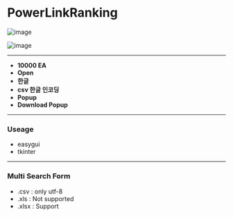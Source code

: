 # PowerLinkRanking

![image](https://user-images.githubusercontent.com/41619898/75845179-b01c6400-5e1b-11ea-8497-76099d395573.png)

![image](https://user-images.githubusercontent.com/41619898/75845236-d0e4b980-5e1b-11ea-9a68-b3ec12a9a24a.png)



---



- **10000 EA**
- **Open**
- **한글**
- **csv 한글 인코딩**
- **Popup**
- **Download Popup**



---



### Useage

- easygui
- tkinter



---



### Multi Search Form

- .csv : only utf-8
- .xls : Not supported
- .xlsx : Support

